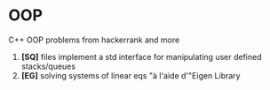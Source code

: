 # OOP
C++ OOP problems from hackerrank and more
1. **[SQ]** files implement a std interface for manipulating user defined stacks/queues
2. **[EG]** solving systems of linear eqs "à l'aide d'"Eigen Library
